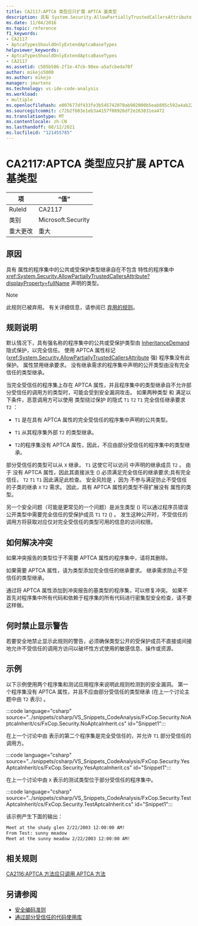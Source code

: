 ```yaml
---
title: CA2117:APTCA 类型应只扩展 APTCA 基类型
description: 具有 System.Security.AllowPartiallyTrustedCallersAttribute 属性的程序集中的公共或受保护类型继承自在没有 属性的程序集中声明的类型。
ms.date: 11/04/2016
ms.topic: reference
f1_keywords:
- CA2117
- AptcaTypesShouldOnlyExtendAptcaBaseTypes
helpviewer_keywords:
- AptcaTypesShouldOnlyExtendAptcaBaseTypes
- CA2117
ms.assetid: c505b586-2f1e-47cb-98ee-a5afcbeda70f
author: mikejo5000
ms.author: mikejo
manager: jmartens
ms.technology: vs-ide-code-analysis
ms.workload:
- multiple
ms.openlocfilehash: e007677df433fe3b545742070ab902000b5eab805c592a4ab22afc0629c56cf3
ms.sourcegitcommit: c72b2f603e1eb3a4157f00926df2e263831ea472
ms.translationtype: MT
ms.contentlocale: zh-CN
ms.lasthandoff: 08/12/2021
ms.locfileid: "121455785"
---
```

# <a name="ca2117-aptca-types-should-only-extend-aptca-base-types"></a>CA2117:APTCA 类型应只扩展 APTCA 基类型

|项|“值”|
|-|-|
|RuleId|CA2117|
|类别|Microsoft.Security|
|重大更改|重大|

## <a name="cause"></a>原因
具有 属性的程序集中的公共或受保护类型继承自在不包含 特性的程序集中 <xref:System.Security.AllowPartiallyTrustedCallersAttribute?displayProperty=fullName> 声明的类型。

> [!NOTE]
> 此规则已被弃用。 有关详细信息，请参阅已 [弃用的规则](fxcop-unported-deprecated-rules.md)。

## <a name="rule-description"></a>规则说明

默认情况下，具有强名称的程序集中的公共或受保护类型由 [InheritanceDemand](xref:System.Security.Permissions.SecurityAction#System_Security_Permissions_SecurityAction_InheritanceDemand) 隐式保护，以完全信任。 使用 APTCA 属性标记 (<xref:System.Security.AllowPartiallyTrustedCallersAttribute> 强) 程序集没有此保护。 属性禁用继承要求。 没有继承需求的程序集中声明的公开类型由没有完全信任的类型继承。

当完全受信任的程序集上存在 APTCA 属性，并且程序集中的类型继承自不允许部分受信任的调用方的类型时，可能会受到安全漏洞攻击。 如果两种类型 和 满足以下条件，恶意调用方可以使用 类型绕过保护 的隐式 `T1` `T2` `T1` 完全信任继承要求 `T2` ：

- `T1` 是在具有 APTCA 属性的完全受信任的程序集中声明的公共类型。

- `T1` 从其程序集外部 `T2` 的类型继承。

- `T2`的程序集没有 APTCA 属性，因此，不应由部分受信任的程序集中的类型继承。

部分受信任的类型可以从 `X` 继承， `T1` 这使它可以访问 中声明的继承成员 `T2` 。 由于 没有 APTCA 属性，因此其直接派生 () 必须满足完全信任的继承要求;具有完全信任， `T2` `T1` `T1` 因此满足此检查。 安全风险是 ，因为 不参与满足防止不受信任的子类的继承 `X` `T2` 需求。 因此，具有 APTCA 属性的类型不得扩展没有 属性的类型。

另一个安全问题（可能是更常见的一个问题）是派生类型 () 可以通过程序员错误公开类型中需要完全信任的受保护成员 `T1` `T2` () 。 发生这种公开时，不受信任的调用方将获取对应仅对完全受信任的类型可用的信息的访问权限。

## <a name="how-to-fix-violations"></a>如何解决冲突

如果冲突报告的类型位于不需要 APTCA 属性的程序集中，请将其删除。

如果需要 APTCA 属性，请为类型添加完全信任的继承要求。 继承需求防止不受信任的类型继承。

通过将 APTCA 属性添加到冲突报告的基类型的程序集，可以修复冲突。 如果不首先对程序集中所有代码和依赖于程序集的所有代码进行密集型安全检查，请不要这样做。

## <a name="when-to-suppress-warnings"></a>何时禁止显示警告

若要安全地禁止显示此规则的警告，必须确保类型公开的受保护成员不直接或间接地允许不受信任的调用方访问以破坏性方式使用的敏感信息、操作或资源。

## <a name="example"></a>示例

以下示例使用两个程序集和测试应用程序来说明此规则检测到的安全漏洞。 第一个程序集没有 APTCA 属性，并且不应由部分受信任的类型继承 (在上一个讨论主题中由 `T2` 表示) 。

:::code language="csharp" source="../snippets/csharp/VS_Snippets_CodeAnalysis/FxCop.Security.NoAptcaInherit/cs/FxCop.Security.NoAptcaInherit.cs" id="Snippet1":::

在上一个讨论中由 表示的第二个程序集是完全受信任的，并允许 `T1` 部分受信任的调用方。

:::code language="csharp" source="../snippets/csharp/VS_Snippets_CodeAnalysis/FxCop.Security.YesAptcaInherit/cs/FxCop.Security.YesAptcaInherit.cs" id="Snippet1":::

在上一个讨论中由 `X` 表示的测试类型位于部分受信任的程序集中。

:::code language="csharp" source="../snippets/csharp/VS_Snippets_CodeAnalysis/FxCop.Security.TestAptcaInherit/cs/FxCop.Security.TestAptcaInherit.cs" id="Snippet1":::

该示例产生下面的输出：

```txt
Meet at the shady glen 2/22/2003 12:00:00 AM!
From Test: sunny meadow
Meet at the sunny meadow 2/22/2003 12:00:00 AM!
```

## <a name="related-rules"></a>相关规则

[CA2116:APTCA 方法应只调用 APTCA 方法](../code-quality/ca2116.md)

## <a name="see-also"></a>另请参阅

- [安全编码准则](/dotnet/standard/security/secure-coding-guidelines)
- [通过部分受信任的代码使用库](/dotnet/framework/misc/using-libraries-from-partially-trusted-code)
